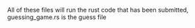 
All of these files will run the rust code that has been submitted, guessing_game.rs is the guess file
